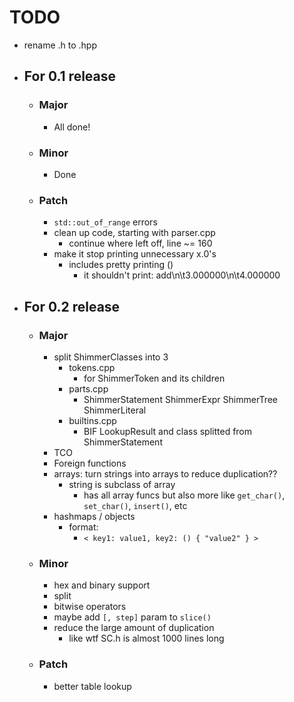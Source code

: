 # TODO

* rename .h to .hpp

* ## For 0.1 release
  * ### Major
    * All done!

  * ### Minor
    * Done

  * ### Patch
    * `std::out_of_range` errors
    * clean up code, starting with parser.cpp
      * continue where left off, line ~= 160
    * make it stop printing unnecessary x.0's
      * includes pretty printing ()
        * it shouldn't print: add\n\t3.000000\n\t4.000000

* ## For 0.2 release
  * ### Major
    * split ShimmerClasses into 3
      * tokens.cpp
        * for ShimmerToken and its children
      * parts.cpp
        * ShimmerStatement ShimmerExpr ShimmerTree ShimmerLiteral
      * builtins.cpp
        * BIF LookupResult and class splitted from ShimmerStatement
    * TCO
    * Foreign functions
    * arrays: turn strings into arrays to reduce duplication??
      * string is subclass of array
        * has all array funcs but also more like `get_char()`, `set_char()`, `insert()`, etc
    * hashmaps / objects
      * format:
        * `< key1: value1, key2: () { "value2" } >`

  * ### Minor
    * hex and binary support
    * split
    * bitwise operators
    * maybe add `[, step]` param to `slice()`
    * reduce the large amount of duplication 
      * like wtf SC.h is almost 1000 lines long

  * ### Patch
    * better table lookup
